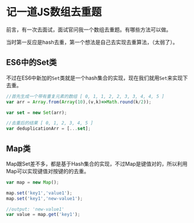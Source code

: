 
# 记一道JS数组去重题

前言，有一次去面试，面试官问我一个数组去重题。有哪些方法可以做。

当时第一反应是hash去重，第一个想法是自己去实现去重算法，（太弱了）。

## ES6中的Set类

不过在ES6中新加的`Set`类就是一个hash集合的实现，现在我们就用`Set`来实现下去重。


```js
//首先生成一个带有重复元素的数组 [ 0, 1, 1, 2, 2, 3, 3, 4, 4, 5 ]
var arr = Array.from(Array(10),(v,k)=>Math.round(k/2));

var set = new Set(arr);

//去重后的结果 [ 0, 1, 2, 3, 4, 5 ]
var deduplicationArr = [...set];

```

## Map类

Map跟Set差不多，都是基于Hash集合的实现，不过Map是键值对的，所以利用Map可以实现键值对按键的的去重。

```js
var map = new Map();

map.set('key1','value1');
map.set('key1','new-value1');

//output: 'new-value1'
var value = map.get('key1');

```